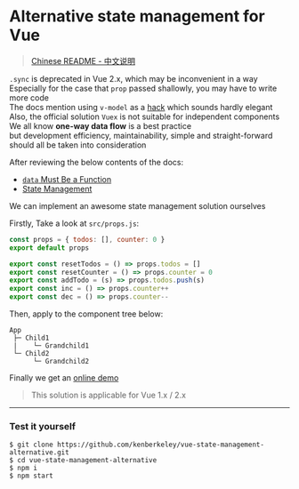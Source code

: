 # Alternative state management for Vue

> [Chinese README - 中文说明](./README-CN.md)

`.sync` is deprecated in Vue 2.x, which may be inconvenient in a way  
Especially for the case that `prop` passed shallowly, you may have to write more code  
The docs mention using `v-model` as a [hack](http://vuejs.org/v2/guide/components.html#Form-Input-Components-using-Custom-Events) which sounds hardly elegant  
Also, the official solution `Vuex` is not suitable for independent components  
We all know **one-way data flow** is a best practice  
but development efficiency, maintainability, simple and straight-forward should all be taken into consideration

After reviewing the below contents of the docs:

* [`data` Must Be a Function](http://vuejs.org/v2/guide/components.html#data-Must-Be-a-Function)
* [State Management](http://vuejs.org/v2/guide/state-management.html)

We can implement an awesome state management solution ourselves

Firstly, Take a look at `src/props.js`:

```js
const props = { todos: [], counter: 0 }
export default props

export const resetTodos = () => props.todos = []
export const resetCounter = () => props.counter = 0
export const addTodo = (s) => props.todos.push(s)
export const inc = () => props.counter++
export const dec = () => props.counter--
```

Then, apply to the component tree below:

```
App
 ├─ Child1
 |    └─ Grandchild1
 └─ Child2
      └─ Grandchild2
```

Finally we get an [online demo](https://kenberkeley.github.io/vue-state-management-alternative/dist/)  

> This solution is applicable for Vue 1.x / 2.x

***

### Test it yourself

```
$ git clone https://github.com/kenberkeley/vue-state-management-alternative.git
$ cd vue-state-management-alternative
$ npm i
$ npm start
```
